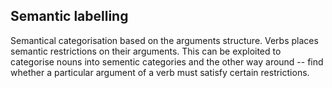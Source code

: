 ## Semantic labelling

Semantical categorisation based on the arguments structure. Verbs places semantic restrictions on their arguments. This can be exploited to categorise nouns into sementic categories and the other way around -- find whether a particular argument of a verb must satisfy certain restrictions.  